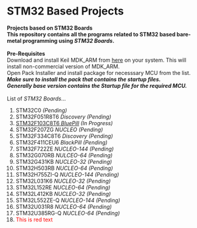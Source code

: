 # STM32 Based Projects
**Projects based on STM32 Boards
<br>This repository contains all the programs related to STM32 based bare-metal programming using *STM32 Boards*.**
<br>
<br>**Pre-Requisites**
<br>Download and install Keil MDK_ARM from [here](https://www.keil.com/demo/eval/arm.htm) on your system. This will install non-commercial version of MDK_ARM.
<br>Open Pack Installer and install package for necesssary MCU from the list. ***Make sure to install the pack that contains the startup files.<br/>Generally base version contains the Startup file for the required MCU.***
<br>
<br>List of *STM32 Boards*...
1. STM32C0 *(Pending)*
2. STM32F051R8T6 *Discovery* *(Pending)*
3. [STM32F103C8T6 *BluePill*](STM32F103C8T6) *(In Progress)*
4. STM32F207ZG *NUCLEO* *(Pending)*
5. STM32F334C8T6 *Discovery* *(Pending)*
6. STM32F411CEU6 *BlackPill* *(Pending)*
7. STM32F722ZE *NUCLEO-144* *(Pending)*
8. STM32G070RB *NULCEO-64* *(Pending)*
9. STM32G431KB *NUCLEO-32* *(Pending)*
10. STM32H503RB *NUCLEO-64* *(Pending)*
11. STM32H755ZI-Q *NUCLEO-144* *(Pending)*
12. STM32L031K6 *NUCLEO-32* *(Pending)*
13. STM32L152RE *NUCLEO-64* *(Pending)*
14. STM32L412KB *NUCLEO-32* *(Pending)*
15. STM32L552ZE-Q *NUCLEO-144* *(Pending)*
16. STM32U031R8 *NUCLEO-64* *(Pending)*
17. STM32U385RG-Q *NUCLEO-64* *(Pending)*
18. <span style="color: red;">This is red text</span>
